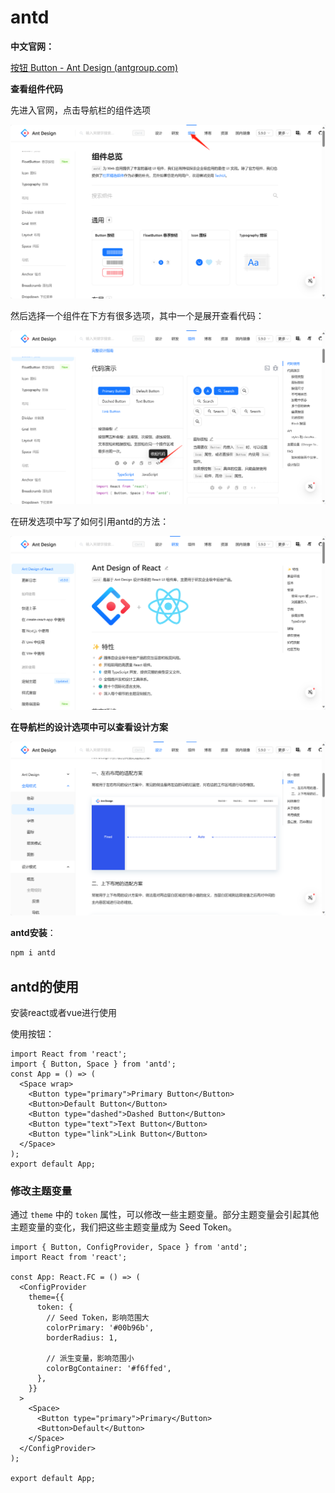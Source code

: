 # antd

**中文官网：**

[按钮 Button - Ant Design (antgroup.com)](https://ant-design.antgroup.com/components/button-cn)

**查看组件代码**

先进入官网，点击导航栏的组件选项

![](img/image-20230912083704825.png)

然后选择一个组件在下方有很多选项，其中一个是展开查看代码：

![](img/image-20230912083804362.png)

在研发选项中写了如何引用antd的方法：

![](img/image-20230912083924988.png)

**在导航栏的设计选项中可以查看设计方案**

![](img/image-20230912085607210.png)

**antd安装**：

```cmd
npm i antd
```

## antd的使用

安装react或者vue进行使用

使用按钮：

```react
import React from 'react';
import { Button, Space } from 'antd';
const App = () => (
  <Space wrap>
    <Button type="primary">Primary Button</Button>
    <Button>Default Button</Button>
    <Button type="dashed">Dashed Button</Button>
    <Button type="text">Text Button</Button>
    <Button type="link">Link Button</Button>
  </Space>
);
export default App;
```

### 修改主题变量

通过 `theme` 中的 `token` 属性，可以修改一些主题变量。部分主题变量会引起其他主题变量的变化，我们把这些主题变量成为 Seed Token。

```react
import { Button, ConfigProvider, Space } from 'antd';
import React from 'react';

const App: React.FC = () => (
  <ConfigProvider
    theme={{
      token: {
        // Seed Token，影响范围大
        colorPrimary: '#00b96b',
        borderRadius: 1,

        // 派生变量，影响范围小
        colorBgContainer: '#f6ffed',
      },
    }}
  >
    <Space>
      <Button type="primary">Primary</Button>
      <Button>Default</Button>
    </Space>
  </ConfigProvider>
);

export default App;
```

